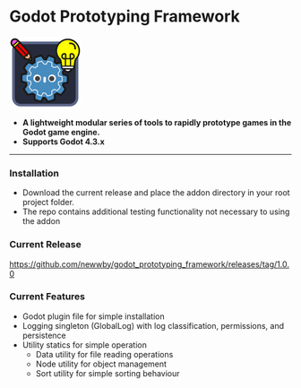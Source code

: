 # Godot Prototyping Framework
![Logo](gpf_icon.png?raw=true "GPF Logo")

- **A lightweight modular series of tools to rapidly prototype games in the Godot game engine.**
- **Supports Godot 4.3.x**

---

### Installation

- Download the current release and place the addon directory in your root project folder.
- The repo contains additional testing functionality not necessary to using the addon

### Current Release

https://github.com/newwby/godot_prototyping_framework/releases/tag/1.0.0

### Current Features

- Godot plugin file for simple installation
- Logging singleton (GlobalLog) with log classification, permissions, and persistence
- Utility statics for simple operation
  - Data utility for file reading operations
  - Node utility for object management
  - Sort utility for simple sorting behaviour
